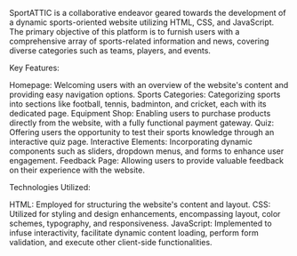 SportATTIC is a collaborative endeavor geared towards the development of a dynamic sports-oriented website utilizing HTML, CSS, and JavaScript. 
The primary objective of this platform is to furnish users with a comprehensive array of sports-related information and news, covering diverse categories such as teams, players, and events.

Key Features:

Homepage: Welcoming users with an overview of the website's content and providing easy navigation options.
Sports Categories: Categorizing sports into sections like football, tennis, badminton, and cricket, each with its dedicated page.
Equipment Shop: Enabling users to purchase products directly from the website, with a fully functional payment gateway.
Quiz: Offering users the opportunity to test their sports knowledge through an interactive quiz page.
Interactive Elements: Incorporating dynamic components such as sliders, dropdown menus, and forms to enhance user engagement.
Feedback Page: Allowing users to provide valuable feedback on their experience with the website.


Technologies Utilized:

HTML: Employed for structuring the website's content and layout.
CSS: Utilized for styling and design enhancements, encompassing layout, color schemes, typography, and responsiveness.
JavaScript: Implemented to infuse interactivity, facilitate dynamic content loading, perform form validation, and execute other client-side functionalities.
